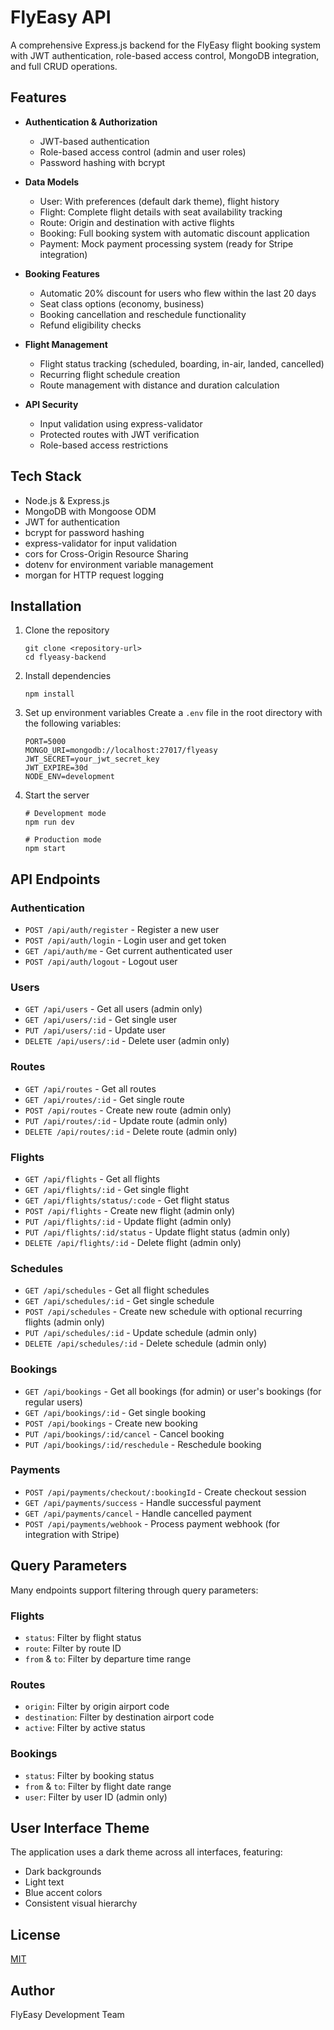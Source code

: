 # FlyEasy API

A comprehensive Express.js backend for the FlyEasy flight booking system with JWT authentication, role-based access control, MongoDB integration, and full CRUD operations.

## Features

- **Authentication & Authorization**
  - JWT-based authentication
  - Role-based access control (admin and user roles)
  - Password hashing with bcrypt

- **Data Models**
  - User: With preferences (default dark theme), flight history
  - Flight: Complete flight details with seat availability tracking
  - Route: Origin and destination with active flights
  - Booking: Full booking system with automatic discount application
  - Payment: Mock payment processing system (ready for Stripe integration)

- **Booking Features**
  - Automatic 20% discount for users who flew within the last 20 days
  - Seat class options (economy, business)
  - Booking cancellation and reschedule functionality
  - Refund eligibility checks

- **Flight Management**
  - Flight status tracking (scheduled, boarding, in-air, landed, cancelled)
  - Recurring flight schedule creation
  - Route management with distance and duration calculation

- **API Security**
  - Input validation using express-validator
  - Protected routes with JWT verification
  - Role-based access restrictions

## Tech Stack

- Node.js & Express.js
- MongoDB with Mongoose ODM
- JWT for authentication
- bcrypt for password hashing
- express-validator for input validation
- cors for Cross-Origin Resource Sharing
- dotenv for environment variable management
- morgan for HTTP request logging

## Installation

1. Clone the repository
   ```
   git clone <repository-url>
   cd flyeasy-backend
   ```

2. Install dependencies
   ```
   npm install
   ```

3. Set up environment variables
   Create a `.env` file in the root directory with the following variables:
   ```
   PORT=5000
   MONGO_URI=mongodb://localhost:27017/flyeasy
   JWT_SECRET=your_jwt_secret_key
   JWT_EXPIRE=30d
   NODE_ENV=development
   ```

4. Start the server
   ```
   # Development mode
   npm run dev
   
   # Production mode
   npm start
   ```

## API Endpoints

### Authentication
- `POST /api/auth/register` - Register a new user
- `POST /api/auth/login` - Login user and get token
- `GET /api/auth/me` - Get current authenticated user
- `POST /api/auth/logout` - Logout user

### Users
- `GET /api/users` - Get all users (admin only)
- `GET /api/users/:id` - Get single user
- `PUT /api/users/:id` - Update user
- `DELETE /api/users/:id` - Delete user (admin only)

### Routes
- `GET /api/routes` - Get all routes
- `GET /api/routes/:id` - Get single route
- `POST /api/routes` - Create new route (admin only)
- `PUT /api/routes/:id` - Update route (admin only)
- `DELETE /api/routes/:id` - Delete route (admin only)

### Flights
- `GET /api/flights` - Get all flights
- `GET /api/flights/:id` - Get single flight
- `GET /api/flights/status/:code` - Get flight status
- `POST /api/flights` - Create new flight (admin only)
- `PUT /api/flights/:id` - Update flight (admin only)
- `PUT /api/flights/:id/status` - Update flight status (admin only)
- `DELETE /api/flights/:id` - Delete flight (admin only)

### Schedules
- `GET /api/schedules` - Get all flight schedules
- `GET /api/schedules/:id` - Get single schedule
- `POST /api/schedules` - Create new schedule with optional recurring flights (admin only)
- `PUT /api/schedules/:id` - Update schedule (admin only)
- `DELETE /api/schedules/:id` - Delete schedule (admin only)

### Bookings
- `GET /api/bookings` - Get all bookings (for admin) or user's bookings (for regular users)
- `GET /api/bookings/:id` - Get single booking
- `POST /api/bookings` - Create new booking
- `PUT /api/bookings/:id/cancel` - Cancel booking
- `PUT /api/bookings/:id/reschedule` - Reschedule booking

### Payments
- `POST /api/payments/checkout/:bookingId` - Create checkout session
- `GET /api/payments/success` - Handle successful payment
- `GET /api/payments/cancel` - Handle cancelled payment
- `POST /api/payments/webhook` - Process payment webhook (for integration with Stripe)

## Query Parameters

Many endpoints support filtering through query parameters:

### Flights
- `status`: Filter by flight status
- `route`: Filter by route ID
- `from` & `to`: Filter by departure time range

### Routes
- `origin`: Filter by origin airport code
- `destination`: Filter by destination airport code
- `active`: Filter by active status

### Bookings
- `status`: Filter by booking status
- `from` & `to`: Filter by flight date range
- `user`: Filter by user ID (admin only)

## User Interface Theme

The application uses a dark theme across all interfaces, featuring:
- Dark backgrounds
- Light text
- Blue accent colors
- Consistent visual hierarchy

## License

[MIT](LICENSE)

## Author

FlyEasy Development Team
